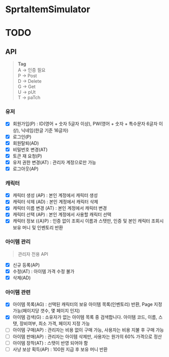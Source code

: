 # SprtaItemSimulator

# TODO

## API

> **Tag**  
> A -> 인증 필요  
> P -> Post  
> D -> Delete  
> G -> Get  
> U -> pUt  
> T -> paTch


### 유저
- [x] 회원가입(P) : ID(영어 + 숫자 5글자 이상), PW(영어 + 숫자 + 특수문자 6글자 이상), 닉네임(한글 기준 16글자)
- [x] 로그인(P)
- [x] 회원탈퇴(AD)
- [x] 비밀번호 변경(AT)
- [x] 토큰 재 요청(P)
- [x] 유저 권한 변경(AT) : 관리자 계정으로만 가능
- [x] 로그아웃(AP)

### 캐릭터
- [x] 캐릭터 생성 (AP) : 본인 계정에서 캐릭터 생성
- [x] 캐릭터 삭제 (AD) : 본인 계정에서 캐릭터 삭제
- [x] 캐릭터 이름 변경 (AT) : 본인 계정에서 캐릭터 변경
- [x] 캐릭터 선택 (AP) : 본인 계정에서 사용할 캐릭터 선택
- [x] 캐릭터 정보 ({A}P) : 인증 없이 조회시 이름과 스탯만, 인증 및 본인 캐릭터 조회시 보유 머니 및 인벤토리 반환

### 아이템 관리
> 관리자 전용 API

- [x] 신규 등록(AP)
- [x] 수정(AT) : 아이템 가격 수정 불가
- [x] 삭제(AD)

### 아이템 관련
- [X] 아이템 목록(AG) : 선택된 캐릭터의 보유 아이템 목록(인벤토리) 반환, Page 지정 가능(페이지당 갯수, 몇 페이지 인지)
- [x] 아이템 검색(G) : 소유자가 없는 아이템 목록 중 검색합니다. 아이템 코드, 이름, 스탯, 장비여부, 최소 가격, 페이지 지정 가능
- [ ] 아이템 구매(AP) : 관리자는 비용 없이 구매 가능, 사용자는 비용 지불 후 구매 가능
- [ ] 아이템 판매(AP) : 관리자는 아이템 삭제만, 사용자는 원가의 60% 가격으로 정산
- [ ] 아이템 장착(AT) : 스탯이 반영 되어야 함
- [ ] 사냥 보상 획득(AP) : 100원 지급 후 보유 머니 반환